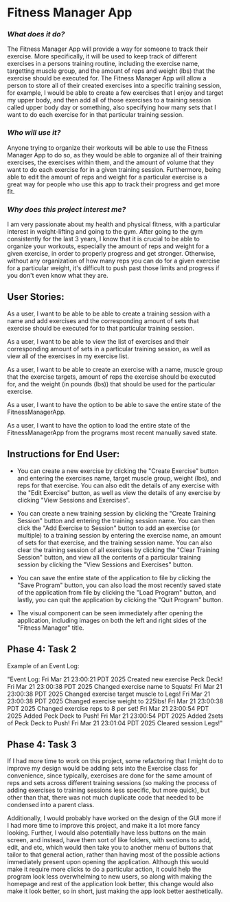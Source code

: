 # Fitness Manager App

### *What does it do?*
The Fitness Manager App will provide a way for someone to track their exercise. More specifically, it will be used to keep track of different exercises in a persons training routine, including the exercise name, targetting muscle group, and the amount of reps and weight (lbs) that the exercise should be executed for. The Fitness Manager App will allow a person to store all of their created exercises into a specific training session, for example, I would be able to create a few exercises that I enjoy and target my upper body, and then add all of those exercises to a training session called upper body day or something, also specifying how many sets that I want to do each exercise for in that particular training session.

### *Who will use it?*
Anyone trying to organize their workouts will be able to use the Fitness Manager App to do so, as they would be able to organize all of their training exercises, the exercises within them, and the amount of volume that they want to do each exercise for in a given training session. Furthermore, being able to edit the amount of reps and weight for a particular exercise is a great way for people who use this app to track their progress and get more fit.

### *Why does this project interest me?*
I am very passionate about my health and physical fitness, with a particular interest in weight-lifting and going to the gym. After going to the gym consistently for the last 3 years, I know that it is crucial to be able to organize your workouts, especially the amount of reps and weight for a given exercise, in order to properly progress and get stronger. Otherwise, without any organization of how many reps you can do for a given exercise for a particular weight, it's difficult to push past those limits and progress if you don't even know what they are.

## User Stories:
As a user, I want to be able to be able to create a training session with a name and add exercises and the corresponding amount of sets that exercise should be executed for to that particular training session.

As a user, I want to be able to view the list of exercises and their corresponding amount of sets in a particular training session, as well as view all of the exercises in my exercise list.

As a user, I want to be able to create an exercise with a name, muscle group that the exercise targets, amount of reps the exercise should be executed for, and the weight (in pounds (lbs)) that should be used for the particular exercise.

As a user, I want to have the option to be able to save the entire state of the FitnessManagerApp.

As a user, I want to have the option to load the entire state of the FitnessManagerApp from the programs most recent manually saved state.

## Instructions for End User:

- You can create a new exercise by clicking the "Create Exercise" button and entering the exercises name, target muscle group, weight (lbs), and reps for that exercise. You can also edit the details of any exercise with the "Edit Exercise" button, as well as view the details of any exercise by clicking "View Sessions and Exercises".

- You can create a new training session by clicking the "Create Training Session" button and entering the training session name. You can then click the "Add Exercise to Session" button to add an exercise (or multiple) to a training session by entering the exercise name, an amount of sets for that exercise, and the training session name. You can also clear the training session of all exercises by clicking the "Clear Training Session" button, and view all the contents of a particular training session by clicking the "View Sessions and Exercises" button.

- You can save the entire state of the application to file by clicking the "Save Program" button, you can also load the most recently saved state of the application from file by clicking the "Load Program" button, and lastly, you can quit the application by clicking the "Quit Program" button.

- The visual component can be seen immediately after opening the application, including images on both the left and right sides of the "Fitness Manager" title.

## Phase 4: Task 2

Example of an Event Log:

"Event Log:
Fri Mar 21 23:00:21 PDT 2025
Created new exercise Peck Deck!
Fri Mar 21 23:00:38 PDT 2025
Changed exercise name to Squats!
Fri Mar 21 23:00:38 PDT 2025
Changed exercise target muscle to Legs!
Fri Mar 21 23:00:38 PDT 2025
Changed exercise weight to 225lbs!
Fri Mar 21 23:00:38 PDT 2025
Changed exercise reps to 8 per set!
Fri Mar 21 23:00:54 PDT 2025
Added Peck Deck to Push!
Fri Mar 21 23:00:54 PDT 2025
Added 2sets of Peck Deck to Push!
Fri Mar 21 23:01:04 PDT 2025
Cleared session Legs!"


## Phase 4: Task 3

If I had more time to work on this project, some refactoring that I might do to improve my design would be adding sets into the Exercise class for convenience, since typically, exercises are done for the same amount of reps and sets across different training sessions (so making the process of adding exercises to training sessions less specific, but more quick), but other than that, there was not much duplicate code that needed to be condensed into a parent class.

Additionally, I would probably have worked on the design of the GUI more if I had more time to improve this project, and make it a lot more fancy looking. Further, I would also potentially have less buttons on the main screen, and instead, have them sort of like folders, with sections to add, edit, and etc, which would then take you to another menu of buttons that tailor to that general action, rather than having most of the possible actions immediately present upon opening the application. Although this would make it require more clicks to do a particular action, it could help the program look less overwhelming to new users, so along with making the homepage and rest of the application look better, this change would also make it look better, so in short, just making the app look better aesthetically.

